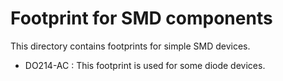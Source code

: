 Footprint for SMD components
============================

  This directory contains footprints for simple SMD devices.

 * DO214-AC : This footprint is used for some diode devices.
